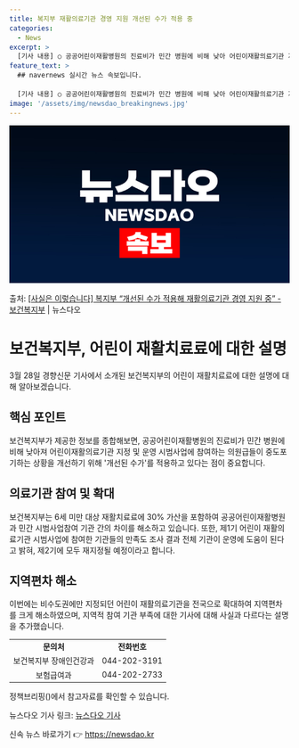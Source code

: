 ```yaml
---
title: 복지부 재활의료기관 경영 지원 개선된 수가 적용 중
categories:
  - News
excerpt: >
  [기사 내용] ○ 공공어린이재활병원의 진료비가 민간 병원에 비해 낮아 어린이재활의료기관 지정운영 시범사업에 …
feature_text: >
  ## navernews 실시간 뉴스 속보입니다.

  [기사 내용] ○ 공공어린이재활병원의 진료비가 민간 병원에 비해 낮아 어린이재활의료기관 지정운영 시범사업에 …
image: '/assets/img/newsdao_breakingnews.jpg'
---
```


![뉴스다오 속보](/assets/img/newsdao_breakingnews.jpg)

<p>출처: <a href="https://newsdao.kr/3464" rel="dofollow">[사실은 이렇습니다] 복지부 “개선된 수가 적용해 재활의료기관 경영 지원 중” - 보건복지부</a> | 뉴스다오</p>

<h1>보건복지부, 어린이 재활치료료에 대한 설명</h1>

<p data-ke-size="size16">3월 28일 경향신문 기사에서 소개된 보건복지부의 어린이 재활치료료에 대한 설명에 대해 알아보겠습니다.</p>

<h2 data-ke-size="size26">핵심 포인트</h2>

<p data-ke-size="size16">보건복지부가 제공한 정보를 종합해보면, 공공어린이재활병원의 진료비가 민간 병원에 비해 낮아져 어린이재활의료기관 지정 및 운영 시범사업에 참여하는 의원급들이 중도포기하는 상황을 개선하기 위해 '개선된 수가'를 적용하고 있다는 점이 중요합니다.</p>

<h2 data-ke-size="size26">의료기관 참여 및 확대</h2>

<p data-ke-size="size16">보건복지부는 6세 미만 대상 재활치료료에 30% 가산을 포함하여 공공어린이재활병원과 민간 시범사업참여 기관 간의 차이를 해소하고 있습니다. 또한, 제1기 어린이 재활의료기관 시범사업에 참여한 기관들의 만족도 조사 결과 전체 기관이 운영에 도움이 된다고 밝혀, 제2기에 모두 재지정될 예정이라고 합니다.</p>

<h2 data-ke-size="size26">지역편차 해소</h2>

<p data-ke-size="size16">이번에는 비수도권에만 지정되던 어린이 재활의료기관을 전국으로 확대하여 지역편차를 크게 해소하였으며, 지역적 참여 기관 부족에 대한 기사에 대해 사실과 다르다는 설명을 추가했습니다.</p>

<table>
	<tr>
		<td style="text-align: center; height: 17px;"><b>문의처</b></td>
		<td style="text-align: center; height: 17px;"><b>전화번호</b></td>
	</tr>
	<tr>
		<td style="text-align: center; height: 17px;">보건복지부 장애인건강과</td>
		<td style="text-align: center; height: 17px;">044-202-3191</td>
	</tr>
	<tr>
		<td style="text-align: center; height: 17px;">보험급여과</td>
		<td style="text-align: center; height: 17px;">044-202-2733</td>
	</tr>
</table>

<p data-ke-size="size16">정책브리핑()에서 참고자료를 확인할 수 있습니다.</p>

<p data-ke-size="size16">뉴스다오 기사 링크: <a href="https://newsdao.kr/3464">뉴스다오 기사</a></p> 

신속 뉴스 바로가기 👉 <a href="https://newsdao.kr" rel="dofollow">https://newsdao.kr</a>


